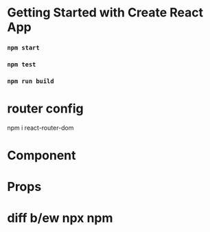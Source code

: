 # Getting Started with Create React App

### `npm start`

### `npm test`

### `npm run build`

# router config
npm i react-router-dom

# Component
# Props
# 
# diff b/ew npx npm